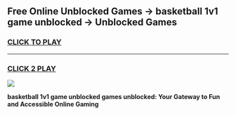 
## Free Online Unblocked Games → basketball 1v1 game unblocked → Unblocked Games
<h3>
<a href="https://premium.freeplayer.one?title=basketball_1v1_game_unblocked&ref=21F">CLICK TO PLAY</a></h3>
<hr>

<h3>
<a href="https://premium.freeplayer.one?title=basketball_1v1_game_unblocked&ref=21F">CLICK 2 PLAY</a>
  
</h3>

<a href="https://premium.freeplayer.one?title=basketball_1v1_game_unblocked&ref=21F/"><img src="https://clearcache.store/games.png"></a>


**basketball 1v1 game unblocked games unblocked: Your Gateway to Fun and Accessible Online Gaming**
